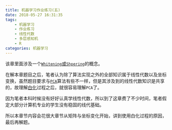 ```yaml
---
title: 机器学习作业练习(五)
date: 2018-05-27 16:31:35
tags:
    - 机器学习
    - 作业练习
    - 线性代数
    - 多层感知机
    - R
categories:	机器学习
---
```


该章里面涉及一个[`Whitening`或`Shpering`](http://ufldl.stanford.edu/wiki/index.php/%E7%99%BD%E5%8C%96)的概念。

在解本章题目之后，笔者认为除了算法实现之外的全部知识属于线性代数以及坐标变换，虽然题目要求与[`PCA`](https://en.wikipedia.org/wiki/Principal_component_analysis)算法有些不一样，但是其涉及到的线性代数知识是共享的，故理解[白化](https://en.wikipedia.org/wiki/Whitening_transformation)过程之后，就很容易理解`PCA`了。

因为笔者本科时候没有好好认真学线性代数，所以到了这章费了不少时间，笔者假定大部分计算机专业的学生没有稳固的线代基础。

所以本章节内容会花很大章节从矩阵与坐标变化开始，讲到使用白化过程的原因，最后再解题。